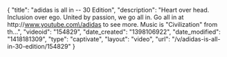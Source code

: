 {
    "title": "adidas is all in -- 30 Edition",
    "description": "Heart over head. Inclusion over ego. United by passion, we go all in. Go all in at http:\/\/www.youtube.com\/adidas to see more. Music is \"Civilization\" from th...",
    "videoid": "154829",
    "date_created": "1398106922",
    "date_modified": "1418181309",
    "type": "captivate",
    "layout": "video",
    "url": "\/v\/adidas-is-all-in-30-edition\/154829"
}